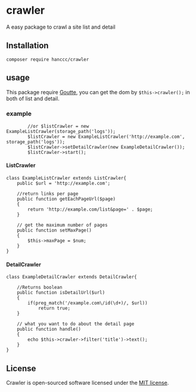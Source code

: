 # crawler

A easy package to crawl a site list and detail

## Installation

```
composer require hanccc/crawler
```

## usage

This package require [Goutte](https://github.com/FriendsOfPHP/Goutte), you can get the dom by ```$this->crawler();``` in both of list and detail.

### example

```
        //or $listCrawler = new ExampleListCrawler(storage_path('logs'));
        $listCrawler = new ExampleListCrawler('http://example.com', storage_path('logs'));
        $listCrawler->setDetailCrawler(new ExampleDetailCrawler());
        $listCrawler->start();
```

#### ListCrawler


```
class ExampleListCrawler extends ListCrawler{
    public $url = 'http://example.com';
    
    //return links per page
    public function getEachPageUrl($page)
    {
        return 'http://example.com/list&page=' . $page;
    }
    
    // get the maximum number of pages
    public function setMaxPage()
    {
        $this->maxPage = $num;
    }
}

```

#### DetailCrawler

```
class ExampleDetailCrawler extends DetailCrawler{

    //Returns boolean
    public function isDetailUrl($url)
    {
        if(preg_match('/example.com\/id(\d+)/, $url))
            return true;
    }
    
    // what you want to do about the detail page
    public function handle()
    {
        echo $this->crawler->filter('title')->text();
    }
}
```


## License

Crawler is open-sourced software licensed under the [MIT license](http://opensource.org/licenses/MIT).
